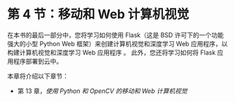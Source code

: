 # 第 4 节：移动和 Web 计算机视觉

在本书的最后一部分中，您将学习如何使用 Flask（这是 BSD 许可下的一个功能强大的小型 Python Web 框架）来创建计算机视觉和深度学习 Web 应用程序，以构建计算机视觉和深度学习 Web 应用程序 。 此外，您还将学习如何将 Flask 应用程序部署到云中。

本章将介绍以下章节：

*   第 13 章，*使用 Python 和 OpenCV 的移动和 Web 计算机视觉*